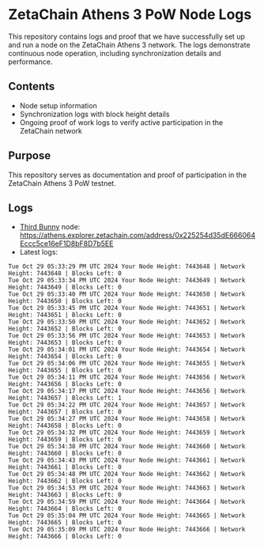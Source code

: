 # ZetaChain Athens 3 PoW Node Logs
This repository contains logs and proof that we have successfully set up and run a node on the ZetaChain Athens 3 network. The logs demonstrate continuous node operation, including synchronization details and performance.

## Contents
- Node setup information
- Synchronization logs with block height details
- Ongoing proof of work logs to verify active participation in the ZetaChain network

## Purpose
This repository serves as documentation and proof of participation in the ZetaChain Athens 3 PoW testnet.

## Logs

- [Third Bunny](https://thirdbunny.xyz/) node: https://athens.explorer.zetachain.com/address/0x225254d35dE666064Eccc5ce16eF1D8bF8D7b5EE
- Latest logs:
```
Tue Oct 29 05:33:29 PM UTC 2024 Your Node Height: 7443648 | Network Height: 7443648 | Blocks Left: 0
Tue Oct 29 05:33:34 PM UTC 2024 Your Node Height: 7443649 | Network Height: 7443649 | Blocks Left: 0
Tue Oct 29 05:33:40 PM UTC 2024 Your Node Height: 7443650 | Network Height: 7443650 | Blocks Left: 0
Tue Oct 29 05:33:45 PM UTC 2024 Your Node Height: 7443651 | Network Height: 7443651 | Blocks Left: 0
Tue Oct 29 05:33:50 PM UTC 2024 Your Node Height: 7443652 | Network Height: 7443652 | Blocks Left: 0
Tue Oct 29 05:33:56 PM UTC 2024 Your Node Height: 7443653 | Network Height: 7443653 | Blocks Left: 0
Tue Oct 29 05:34:01 PM UTC 2024 Your Node Height: 7443654 | Network Height: 7443654 | Blocks Left: 0
Tue Oct 29 05:34:06 PM UTC 2024 Your Node Height: 7443655 | Network Height: 7443655 | Blocks Left: 0
Tue Oct 29 05:34:11 PM UTC 2024 Your Node Height: 7443656 | Network Height: 7443656 | Blocks Left: 0
Tue Oct 29 05:34:17 PM UTC 2024 Your Node Height: 7443656 | Network Height: 7443657 | Blocks Left: 1
Tue Oct 29 05:34:22 PM UTC 2024 Your Node Height: 7443657 | Network Height: 7443657 | Blocks Left: 0
Tue Oct 29 05:34:27 PM UTC 2024 Your Node Height: 7443658 | Network Height: 7443658 | Blocks Left: 0
Tue Oct 29 05:34:32 PM UTC 2024 Your Node Height: 7443659 | Network Height: 7443659 | Blocks Left: 0
Tue Oct 29 05:34:38 PM UTC 2024 Your Node Height: 7443660 | Network Height: 7443660 | Blocks Left: 0
Tue Oct 29 05:34:43 PM UTC 2024 Your Node Height: 7443661 | Network Height: 7443661 | Blocks Left: 0
Tue Oct 29 05:34:48 PM UTC 2024 Your Node Height: 7443662 | Network Height: 7443662 | Blocks Left: 0
Tue Oct 29 05:34:53 PM UTC 2024 Your Node Height: 7443663 | Network Height: 7443663 | Blocks Left: 0
Tue Oct 29 05:34:59 PM UTC 2024 Your Node Height: 7443664 | Network Height: 7443664 | Blocks Left: 0
Tue Oct 29 05:35:04 PM UTC 2024 Your Node Height: 7443665 | Network Height: 7443665 | Blocks Left: 0
Tue Oct 29 05:35:09 PM UTC 2024 Your Node Height: 7443666 | Network Height: 7443666 | Blocks Left: 0
```
